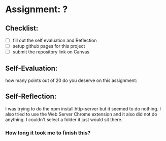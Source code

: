 # Assignment: ?

## Checklist:
- [ ] fill out the self evaluation and Reflection
- [ ] setup github pages for this project
- [ ] submit the repository link on Canvas

## Self-Evaluation:

how many points out of 20 do you deserve on this assignment:

## Self-Reflection:
I was trying to do the npm install http-server but it seemed to do nothing. I also tried to use the Web Server Chrome extension and it also did not do anything. I couldn't select a folder it just would sit there. 
### How long it took me to finish this?
